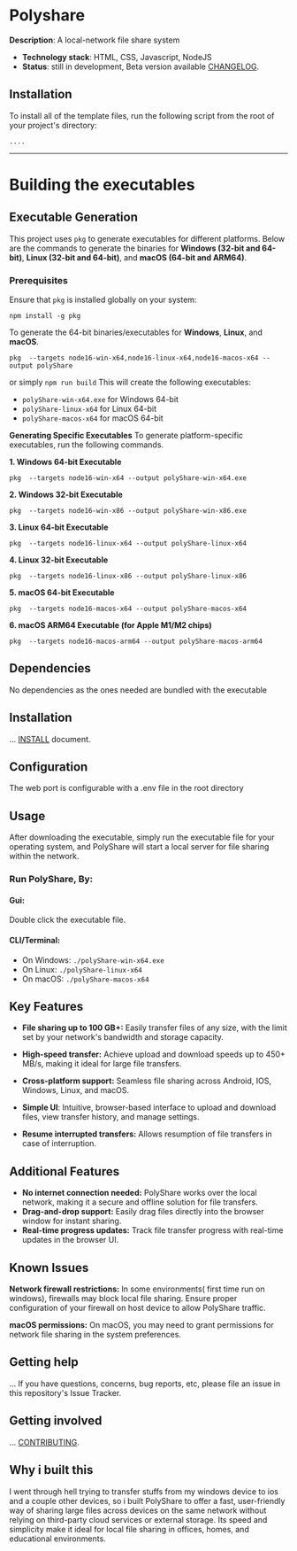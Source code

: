 # Polyshare

**Description**:  A local-network file share system


  - **Technology stack**: HTML, CSS, Javascript, NodeJS
  - **Status**:  still in development, Beta version available [CHANGELOG](CHANGELOG.md).

## Installation

To install all of the template files, run the following script from the root of your project's directory:

```
....
```

----

# Building the executables

## Executable Generation

This project uses `pkg` to generate executables for different platforms. Below are the commands to generate the binaries for **Windows (32-bit and 64-bit)**, **Linux (32-bit and 64-bit)**, and **macOS (64-bit and ARM64)**.

### Prerequisites

Ensure that `pkg` is installed globally on your system:
```
npm install -g pkg
```

To generate the 64-bit binaries/executables for **Windows**, **Linux**, and **macOS**.

```
pkg  --targets node16-win-x64,node16-linux-x64,node16-macos-x64 --output polyShare
```
or simply ``npm run build``
This will create the following executables:
 - ``polyShare-win-x64.exe`` for Windows 64-bit
 - ``polyShare-linux-x64`` for Linux 64-bit
 - ``polyShare-macos-x64`` for macOS 64-bit


**Generating Specific Executables**
To generate platform-specific executables, run the following commands.

**1. Windows 64-bit Executable**

```
pkg  --targets node16-win-x64 --output polyShare-win-x64.exe
```
**2. Windows 32-bit Executable**
```
pkg  --targets node16-win-x86 --output polyShare-win-x86.exe
```
**3. Linux 64-bit Executable**
```
pkg  --targets node16-linux-x64 --output polyShare-linux-x64
```
**4. Linux 32-bit Executable**
```
pkg  --targets node16-linux-x86 --output polyShare-linux-x86
```
**5. macOS 64-bit Executable**
```
pkg  --targets node16-macos-x64 --output polyShare-macos-x64
```
**6. macOS ARM64 Executable (for Apple M1/M2 chips)**
```
pkg  --targets node16-macos-arm64 --output polyShare-macos-arm64
```


## Dependencies

No dependencies as the ones needed are bundled with the executable

## Installation

... [INSTALL](INSTALL.md) document.

## Configuration

The web port is configurable with a .env file in the root directory

## Usage

After downloading the executable, simply run the executable file for your operating system, and PolyShare will start a local server for file sharing within the network.
### Run PolyShare, By:
#### Gui:
 Double click the executable file.

#### CLI/Terminal:

- On Windows: ``./polyShare-win-x64.exe``
- On Linux: ``./polyShare-linux-x64``
- On macOS: ``./polyShare-macos-x64``

## Key Features

- **File sharing up to 100 GB+:** Easily transfer files of any size, with the limit set by your network's bandwidth and storage capacity.

- **High-speed transfer:** Achieve upload and download speeds up to 450+ MB/s, making it ideal for large file transfers.
- **Cross-platform support:** Seamless file sharing across Android, IOS, Windows, Linux, and macOS.

- **Simple UI**: Intuitive, browser-based interface to upload and download files, view transfer history, and manage settings.
- **Resume interrupted transfers:** Allows resumption of file transfers in case of interruption.

## Additional Features

- **No internet connection needed:** PolyShare works over the local network, making it a secure and offline solution for file transfers.
- **Drag-and-drop support:** Easily drag files directly into the browser window for instant sharing.
- **Real-time progress updates:** Track file transfer progress with real-time updates in the browser UI.

## Known Issues

**Network firewall restrictions:** In some environments( first time run on windows), firewalls may block local file sharing. Ensure proper configuration of your firewall on host device to allow PolyShare traffic.

**macOS permissions:** On macOS, you may need to grant permissions for network file sharing in the system preferences.

## Getting help

...
If you have questions, concerns, bug reports, etc, please file an issue in this repository's Issue Tracker.

## Getting involved

... [CONTRIBUTING](CONTRIBUTING.md).

## Why i built this

I went through hell trying to transfer stuffs from my windows device to ios and a couple other devices,
so i built PolyShare to offer a fast, user-friendly way of sharing large files across devices on the same network without relying on third-party cloud services or external storage. Its speed and simplicity make it ideal for local file sharing in offices, homes, and educational environments.